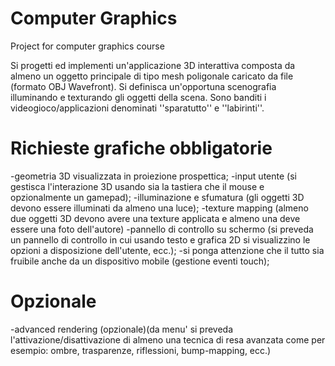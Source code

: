 # Computer Graphics
Project for computer graphics course

Si progetti ed implementi un'applicazione 3D interattiva composta da almeno un oggetto principale di tipo mesh poligonale caricato da file (formato OBJ Wavefront). Si definisca un'opportuna scenografia illuminando e texturando gli oggetti della scena. Sono banditi i videogioco/applicazioni denominati ''sparatutto'' e ''labirinti''.

# Richieste grafiche obbligatorie
-geometria 3D visualizzata in proiezione prospettica;
-input utente (si gestisca l'interazione 3D usando sia la tastiera che il mouse e opzionalmente un gamepad);
-illuminazione e sfumatura (gli oggetti 3D devono essere illuminati da almeno una luce);
-texture mapping (almeno due oggetti 3D devono avere una texture applicata e almeno una deve essere una foto dell'autore)
-pannello di controllo su schermo (si preveda un pannello di controllo in cui usando testo e grafica 2D si visualizzino le opzioni a disposizione dell'utente, ecc.);
-si ponga attenzione che il tutto sia fruibile anche da un dispositivo mobile (gestione eventi touch);

# Opzionale
-advanced rendering (opzionale)(da menu' si preveda l'attivazione/disattivazione di almeno una tecnica di resa avanzata come per esempio: ombre, trasparenze, riflessioni, bump-mapping, ecc.) 